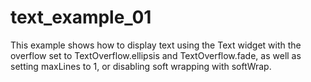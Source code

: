 # text_example_01

This example shows how to display text using the Text widget with the overflow set to TextOverflow.ellipsis and TextOverflow.fade, as well as setting maxLines to 1, or disabling soft wrapping with softWrap.
